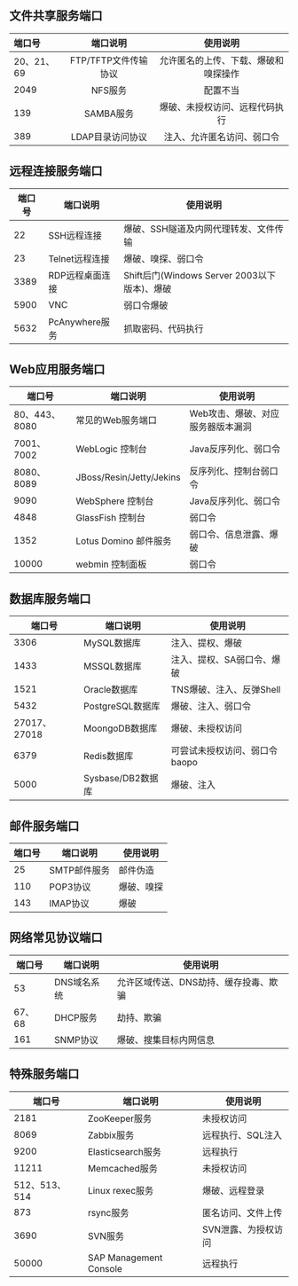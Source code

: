 ## 文件共享服务端口
| 端口号     |       端口说明       |               使用说明               |
| :--------- | :------------------: | :----------------------------------: |
| 20、21、69 | FTP/TFTP文件传输协议 | 允许匿名的上传、下载、爆破和嗅探操作 |
| 2049       |       NFS服务        |               配置不当               |
| 139        |      SAMBA服务       |    爆破、未授权访问、远程代码执行    |
| 389        |   LDAP目录访问协议   |      注入、允许匿名访问、弱口令      |

## 远程连接服务端口

| 端口号 | 端口说明        | 使用说明                                     |
| ------ | --------------- | -------------------------------------------- |
| 22     | SSH远程连接     | 爆破、SSH隧道及内网代理转发、文件传输        |
| 23     | Telnet远程连接  | 爆破、嗅探、弱口令                           |
| 3389   | RDP远程桌面连接 | Shift后门(Windows Server 2003以下版本)、爆破 |
| 5900   | VNC             | 弱口令爆破                                   |
| 5632   | PcAnywhere服务  | 抓取密码、代码执行                           |

## Web应用服务端口

| 端口号        | 端口说明                 | 使用说明                          |
| ------------- | ------------------------ | --------------------------------- |
| 80、443、8080 | 常见的Web服务端口        | Web攻击、爆破、对应服务器版本漏洞 |
| 7001、7002    | WebLogic 控制台          | Java反序列化、弱口令              |
| 8080、8089    | JBoss/Resin/Jetty/Jekins | 反序列化、控制台弱口令            |
| 9090          | WebSphere 控制台         | Java反序列化、弱口令              |
| 4848          | GlassFish 控制台         | 弱口令                            |
| 1352          | Lotus Domino 邮件服务    | 弱口令、信息泄露、爆破            |
| 10000         | webmin 控制面板          | 弱口令                            |
## 数据库服务端口

| 端口号       | 端口说明          | 使用说明                      |
| ------------ | ----------------- | ----------------------------- |
| 3306         | MySQL数据库       | 注入、提权、爆破              |
| 1433         | MSSQL数据库       | 注入、提权、SA弱口令、爆破    |
| 1521         | Oracle数据库      | TNS爆破、注入、反弹Shell      |
| 5432         | PostgreSQL数据库  | 爆破、注入、弱口令            |
| 27017、27018 | MoongoDB数据库    | 爆破、未授权访问              |
| 6379         | Redis数据库       | 可尝试未授权访问、弱口令baopo |
| 5000         | Sysbase/DB2数据库 | 爆破、注入                    |

## 邮件服务端口

| 端口号 | 端口说明     | 使用说明   |
| ------ | ------------ | ---------- |
| 25     | SMTP邮件服务 | 邮件伪造   |
| 110    | POP3协议     | 爆破、嗅探 |
| 143    | IMAP协议     | 爆破       |

## 网络常见协议端口

| 端口号 | 端口说明    | 使用说明                              |
| ------ | ----------- | ------------------------------------- |
| 53     | DNS域名系统 | 允许区域传送、DNS劫持、缓存投毒、欺骗 |
| 67、68 | DHCP服务    | 劫持、欺骗                            |
| 161    | SNMP协议    | 爆破、搜集目标内网信息                |

## 特殊服务端口

| 端口号        | 端口说明               | 使用说明            |
| ------------- | ---------------------- | ------------------- |
| 2181          | ZooKeeper服务          | 未授权访问          |
| 8069          | Zabbix服务             | 远程执行、SQL注入   |
| 9200          | Elasticsearch服务      | 远程执行            |
| 11211         | Memcached服务          | 未授权访问          |
| 512、513、514 | Linux rexec服务        | 爆破、远程登录      |
| 873           | rsync服务              | 匿名访问、文件上传  |
| 3690          | SVN服务                | SVN泄露、为授权访问 |
| 50000         | SAP Management Console | 远程执行            |

